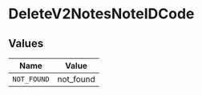 # DeleteV2NotesNoteIDCode


## Values

| Name        | Value       |
| ----------- | ----------- |
| `NOT_FOUND` | not_found   |